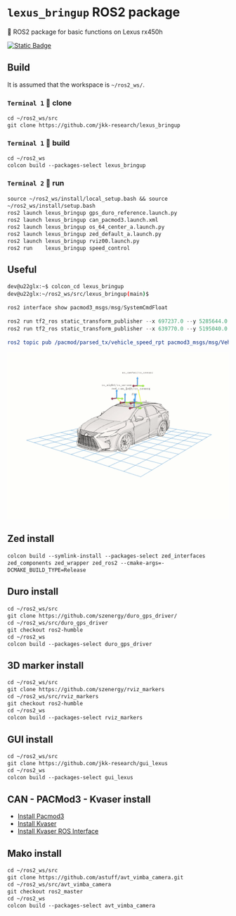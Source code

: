 # `lexus_bringup` ROS2 package
🚗 ROS2 package for basic functions on Lexus rx450h

[![Static Badge](https://img.shields.io/badge/ROS_2-Humble-34aec5)](https://docs.ros.org/en/humble/)

## Build

It is assumed that the workspace is `~/ros2_ws/`.

### `Terminal 1` 🔴 clone

```
cd ~/ros2_ws/src
git clone https://github.com/jkk-research/lexus_bringup
```

### `Terminal 1` 🔴 build
```
cd ~/ros2_ws
colcon build --packages-select lexus_bringup
```

### `Terminal 2` 🔵 run
```
source ~/ros2_ws/install/local_setup.bash && source ~/ros2_ws/install/setup.bash
ros2 launch lexus_bringup gps_duro_reference.launch.py
ros2 launch lexus_bringup can_pacmod3.launch.xml
ros2 launch lexus_bringup os_64_center_a.launch.py 
ros2 launch lexus_bringup zed_default_a.launch.py 
ros2 launch lexus_bringup rviz00.launch.py 
ros2 run    lexus_bringup speed_control
```

## Useful
``` bash
dev@u22glx:~$ colcon_cd lexus_bringup
dev@u22glx:~/ros2_ws/src/lexus_bringup(main)$ 
```

``` c
ros2 interface show pacmod3_msgs/msg/SystemCmdFloat
```


``` c
ros2 run tf2_ros static_transform_publisher --x 697237.0 --y 5285644.0 --z 0.0 --qx 0.0 --qy 0.0 --qz 0.0 --qw 1.0 --frame-id map --child-frame-id map_gyor_0
ros2 run tf2_ros static_transform_publisher --x 639770.0 --y 5195040.0 --z 0.0 --qx 0.0 --qy 0.0 --qz 0.0 --qw 1.0 --frame-id map --child-frame-id map_zala_0
```

``` yaml
ros2 topic pub /pacmod/parsed_tx/vehicle_speed_rpt pacmod3_msgs/msg/VehicleSpeedRpt "{header: {stamp: {sec: 0, nanosec: 0}, frame_id: 'map'}, vehicle_speed: 0.1, vehicle_speed_valid: true}"
```


![](https://raw.githubusercontent.com/jkk-research/lexus_base/main/img/lexus3d01.gif)


## Zed install
```
colcon build --symlink-install --packages-select zed_interfaces zed_components zed_wrapper zed_ros2 --cmake-args=-DCMAKE_BUILD_TYPE=Release
```
## Duro install
```
cd ~/ros2_ws/src
git clone https://github.com/szenergy/duro_gps_driver/
cd ~/ros2_ws/src/duro_gps_driver
git checkout ros2-humble
cd ~/ros2_ws
colcon build --packages-select duro_gps_driver
```

## 3D marker install
```
cd ~/ros2_ws/src
git clone https://github.com/szenergy/rviz_markers
cd ~/ros2_ws/src/rviz_markers
git checkout ros2-humble
cd ~/ros2_ws
colcon build --packages-select rviz_markers
```
## GUI install 
```
cd ~/ros2_ws/src
git clone https://github.com/jkk-research/gui_lexus
cd ~/ros2_ws
colcon build --packages-select gui_lexus
```
## CAN - PACMod3 - Kvaser install

- [Install Pacmod3](https://github.com/astuff/pacmod3#installation)
- [Install Kvaser](https://www.kvaser.com/canlib-webhelp/section_install_linux.html)
- [Install Kvaser ROS Interface](https://github.com/astuff/kvaser_interface#installation)

## Mako install 
```
cd ~/ros2_ws/src
git clone https://github.com/astuff/avt_vimba_camera.git
cd ~/ros2_ws/src/avt_vimba_camera
git checkout ros2_master
cd ~/ros2_ws
colcon build --packages-select avt_vimba_camera
```
